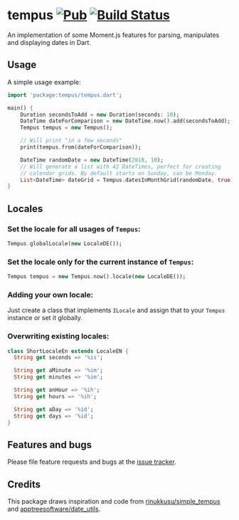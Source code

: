 # tempus [![Pub](https://img.shields.io/pub/v/tempus.svg)](https://pub.dartlang.org/packages/tempus) [![Build Status](https://travis-ci.org/Avyiel/tempus.svg?branch=master)](https://travis-ci.org/Avyiel/tempus)
An implementation of some Moment.js features for parsing, manipulates and displaying dates in Dart.

## Usage

A simple usage example:

```dart
import 'package:tempus/tempus.dart';

main() {
    Duration secondsToAdd = new Duration(seconds: 10);
    DateTime dateForComparison = new DateTime.now().add(secondsToAdd);
    Tempus tempus = new Tempus();

    // Will print "in a few seconds"
    print(tempus.from(dateForComparison));

    DateTime randomDate = new DateTime(2018, 10);
    // Will generate a list with 42 DateTimes, perfect for creating
    // calendar grids. By default starts on Sunday, can be Monday.
    List<DateTime> dateGrid = Tempus.datesInMonthGrid(randomDate, true);
}
```

## Locales

### Set the locale for all usages of `Tempus`:

```dart
Tempus.globalLocale(new LocaleDE());
```

### Set the locale only for the current instance of `Tempus`:

```dart
Tempus tempus = new Tempus.now().locale(new LocaleDE());
```

### Adding your own locale:

Just create a class that implements `ILocale` and assign that to your `Tempus` instance or set it globally.


### Overwriting existing locales:

```dart
class ShortLocaleEn extends LocaleEN {
  String get seconds => '%is';

  String get aMinute => '%im';
  String get minutes => '%im';

  String get anHour => '%ih';
  String get hours => '%ih';

  String get aDay => '%id';
  String get days => '%id';
}
```

## Features and bugs

Please file feature requests and bugs at the [issue tracker][tracker].

[tracker]: https://github.com/Avyiel/tempus/issues

## Credits

This package draws inspiration and code from [rinukkusu/simple_tempus](https://github.com/rinukkusu/simple_tempus) and [apptreesoftware/date_utils](https://github.com/apptreesoftware/date_utils).
